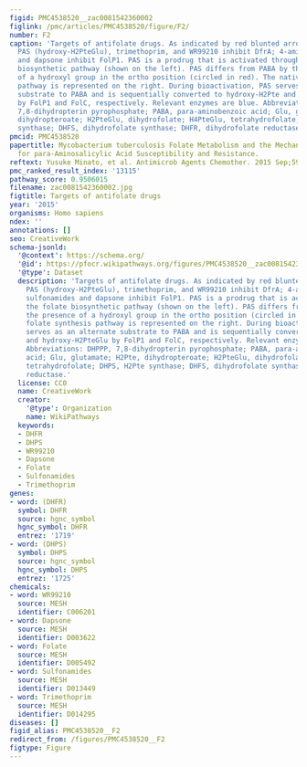 ```yaml
---
figid: PMC4538520__zac0081542360002
figlink: /pmc/articles/PMC4538520/figure/F2/
number: F2
caption: 'Targets of antifolate drugs. As indicated by red blunted arrows, bioactivated
  PAS (hydroxy-H2PteGlu), trimethoprim, and WR99210 inhibit DfrA; 4-aminobenzene sulfonamides
  and dapsone inhibit FolP1. PAS is a prodrug that is activated through the folate
  biosynthetic pathway (shown on the left). PAS differs from PABA by the presence
  of a hydroxyl group in the ortho position (circled in red). The native folate synthesis
  pathway is represented on the right. During bioactivation, PAS serves as an alternate
  substrate to PABA and is sequentially converted to hydroxy-H2Pte and hydroxy-H2PteGlu
  by FolP1 and FolC, respectively. Relevant enzymes are blue. Abbreviations: DHPPP,
  7,8-dihydropterin pyrophosphate; PABA, para-aminobenzoic acid; Glu, glutamate; H2Pte,
  dihydropteroate; H2PteGlu, dihydrofolate; H4PteGlu, tetrahydrofolate; DHPS, H2Pte
  synthase; DHFS, dihydrofolate synthase; DHFR, dihydrofolate reductase.'
pmcid: PMC4538520
papertitle: Mycobacterium tuberculosis Folate Metabolism and the Mechanistic Basis
  for para-Aminosalicylic Acid Susceptibility and Resistance.
reftext: Yusuke Minato, et al. Antimicrob Agents Chemother. 2015 Sep;59(9):5097-5106.
pmc_ranked_result_index: '13115'
pathway_score: 0.9506015
filename: zac0081542360002.jpg
figtitle: Targets of antifolate drugs
year: '2015'
organisms: Homo sapiens
ndex: ''
annotations: []
seo: CreativeWork
schema-jsonld:
  '@context': https://schema.org/
  '@id': https://pfocr.wikipathways.org/figures/PMC4538520__zac0081542360002.html
  '@type': Dataset
  description: 'Targets of antifolate drugs. As indicated by red blunted arrows, bioactivated
    PAS (hydroxy-H2PteGlu), trimethoprim, and WR99210 inhibit DfrA; 4-aminobenzene
    sulfonamides and dapsone inhibit FolP1. PAS is a prodrug that is activated through
    the folate biosynthetic pathway (shown on the left). PAS differs from PABA by
    the presence of a hydroxyl group in the ortho position (circled in red). The native
    folate synthesis pathway is represented on the right. During bioactivation, PAS
    serves as an alternate substrate to PABA and is sequentially converted to hydroxy-H2Pte
    and hydroxy-H2PteGlu by FolP1 and FolC, respectively. Relevant enzymes are blue.
    Abbreviations: DHPPP, 7,8-dihydropterin pyrophosphate; PABA, para-aminobenzoic
    acid; Glu, glutamate; H2Pte, dihydropteroate; H2PteGlu, dihydrofolate; H4PteGlu,
    tetrahydrofolate; DHPS, H2Pte synthase; DHFS, dihydrofolate synthase; DHFR, dihydrofolate
    reductase.'
  license: CC0
  name: CreativeWork
  creator:
    '@type': Organization
    name: WikiPathways
  keywords:
  - DHFR
  - DHPS
  - WR99210
  - Dapsone
  - Folate
  - Sulfonamides
  - Trimethoprim
genes:
- word: (DHFR)
  symbol: DHFR
  source: hgnc_symbol
  hgnc_symbol: DHFR
  entrez: '1719'
- word: (DHPS)
  symbol: DHPS
  source: hgnc_symbol
  hgnc_symbol: DHPS
  entrez: '1725'
chemicals:
- word: WR99210
  source: MESH
  identifier: C006201
- word: Dapsone
  source: MESH
  identifier: D003622
- word: Folate
  source: MESH
  identifier: D005492
- word: Sulfonamides
  source: MESH
  identifier: D013449
- word: Trimethoprim
  source: MESH
  identifier: D014295
diseases: []
figid_alias: PMC4538520__F2
redirect_from: /figures/PMC4538520__F2
figtype: Figure
---
```

